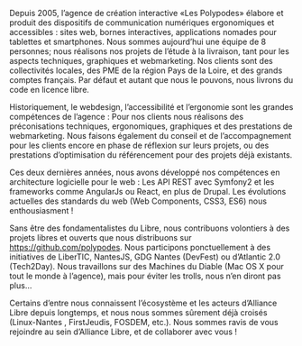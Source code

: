 Depuis 2005, l’agence de création interactive «Les Polypodes» élabore et produit des dispositifs de communication numériques ergonomiques et accessibles : sites web, bornes interactives, applications nomades pour tablettes et smartphones. Nous sommes aujourd’hui une équipe de 8 personnes;  nous réalisons nos projets de l’étude à la livraison, tant pour les aspects techniques, graphiques et webmarketing. Nos clients sont des collectivités locales, des PME de la région Pays de la Loire, et des grands comptes français. Par défaut et autant que nous le pouvons, nous livrons du code en licence libre. 


Historiquement, le webdesign, l’accessibilité et l’ergonomie sont les grandes compétences de l’agence : Pour nos clients nous réalisons des préconisations techniques, ergonomiques, graphiques et des prestations de webmarketing. Nous faisons également du conseil et de l’accompagnement pour les clients encore en phase de réflexion sur leurs projets, ou des prestations d’optimisation du référencement pour des projets déjà existants.

Ces deux dernières années, nous avons développé nos compétences en architecture logicielle pour le web : Les API REST avec Symfony2 et les frameworks comme AngularJs ou React, en plus de Drupal. Les évolutions actuelles des standards du web (Web Components, CSS3, ES6) nous enthousiasment !

Sans être des fondamentalistes du Libre, nous contribuons volontiers à des projets libres et ouverts que nous distribuons sur https://github.com/polypodes. Nous participons ponctuellement à des initiatives de LiberTIC, NantesJS, GDG Nantes (DevFest) ou d’Atlantic 2.0 (Tech2Day). Nous travaillons sur des Machines du Diable (Mac OS X pour tout le monde à l’agence), mais pour éviter les trolls, nous n’en diront pas plus…

Certains d’entre nous connaissent l’écosystème et les acteurs d’Alliance Libre depuis longtemps, et nous nous sommes sûrement déjà croisés (Linux-Nantes , FirstJeudis, FOSDEM, etc.). Nous sommes ravis de vous rejoindre au sein d’Alliance Libre, et de collaborer avec vous !
 

